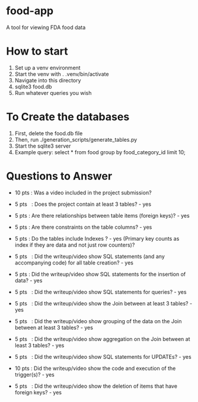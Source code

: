 # food-app
A tool for viewing FDA food data

# How to start
1. Set up a venv environment
2. Start the venv with . .venv/bin/activate
3. Navigate into this directory
4. sqlite3 food.db
5. Run whatever queries you wish

# To Create the databases
1. First, delete the food.db file
2. Then, run ./generation_scripts/generate_tables.py
3. Start the sqlite3 server
4. Example query: select * from food group by food_category_id limit 10;

# Questions to Answer
- 10 pts  : Was a video included in the project submission?

- 5 pts   : Does the project contain at least 3 tables? - yes

- 5 pts   : Are there relationships between table items (foreign keys)? - yes

- 5 pts   : Are there constraints on the table columns? - yes

- 5 pts   : Do the tables include Indexes ?  - yes
          (Primary key counts as index if they are data and not just row counters)?

- 5 pts   : Did the writeup/video show SQL statements (and any accompanying code) for all table creation? - yes

- 5 pts   : Did the writeup/video show SQL statements for the insertion of data? - yes

- 5 pts   : Did the writeup/video show SQL statements for queries? - yes

- 5 pts   : Did the writeup/video show the Join between at least 3 tables? - yes

- 5 pts   : Did the writeup/video show grouping of the data on the Join between at least 3 tables? - yes

- 5 pts   : Did the writeup/video show aggregation on the Join between at least 3 tables? - yes

- 5 pts   : Did the writeup/video show SQL statements for UPDATEs? - yes

- 10 pts  : Did the writeup/video show the code and execution of the trigger(s)? - yes

- 5 pts   : Did the writeup/video show the deletion of items that have foreign keys? - yes